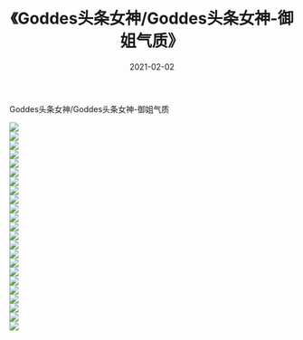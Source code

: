 ﻿---
layout: post
title:  《Goddes头条女神/Goddes头条女神-御姐气质》
date:   2021-02-02
img: http://pic.660000.xyz/1:/网络美图/2021/Goddes头条女神/Goddes头条女神-御姐气质/000.jpg
categories: [美女, 清纯, 唯美]
---

Goddes头条女神/Goddes头条女神-御姐气质

 ![](http://pic.660000.xyz/1:/网络美图/2021/Goddes头条女神/Goddes头条女神-御姐气质/001.jpg) <br>![](http://pic.660000.xyz/1:/网络美图/2021/Goddes头条女神/Goddes头条女神-御姐气质/002.jpg) <br>![](http://pic.660000.xyz/1:/网络美图/2021/Goddes头条女神/Goddes头条女神-御姐气质/003.jpg) <br>![](http://pic.660000.xyz/1:/网络美图/2021/Goddes头条女神/Goddes头条女神-御姐气质/004.jpg) <br>![](http://pic.660000.xyz/1:/网络美图/2021/Goddes头条女神/Goddes头条女神-御姐气质/005.jpg) <br>![](http://pic.660000.xyz/1:/网络美图/2021/Goddes头条女神/Goddes头条女神-御姐气质/006.jpg) <br>![](http://pic.660000.xyz/1:/网络美图/2021/Goddes头条女神/Goddes头条女神-御姐气质/007.jpg) <br>![](http://pic.660000.xyz/1:/网络美图/2021/Goddes头条女神/Goddes头条女神-御姐气质/008.jpg) <br>![](http://pic.660000.xyz/1:/网络美图/2021/Goddes头条女神/Goddes头条女神-御姐气质/009.jpg) <br>![](http://pic.660000.xyz/1:/网络美图/2021/Goddes头条女神/Goddes头条女神-御姐气质/010.jpg) <br>![](http://pic.660000.xyz/1:/网络美图/2021/Goddes头条女神/Goddes头条女神-御姐气质/011.jpg) <br>![](http://pic.660000.xyz/1:/网络美图/2021/Goddes头条女神/Goddes头条女神-御姐气质/012.jpg) <br>![](http://pic.660000.xyz/1:/网络美图/2021/Goddes头条女神/Goddes头条女神-御姐气质/013.jpg) <br>![](http://pic.660000.xyz/1:/网络美图/2021/Goddes头条女神/Goddes头条女神-御姐气质/014.jpg) <br>![](http://pic.660000.xyz/1:/网络美图/2021/Goddes头条女神/Goddes头条女神-御姐气质/015.jpg) <br>![](http://pic.660000.xyz/1:/网络美图/2021/Goddes头条女神/Goddes头条女神-御姐气质/016.jpg) <br>![](http://pic.660000.xyz/1:/网络美图/2021/Goddes头条女神/Goddes头条女神-御姐气质/017.jpg) <br>![](http://pic.660000.xyz/1:/网络美图/2021/Goddes头条女神/Goddes头条女神-御姐气质/018.jpg) <br>![](http://pic.660000.xyz/1:/网络美图/2021/Goddes头条女神/Goddes头条女神-御姐气质/019.jpg) <br>![](http://pic.660000.xyz/1:/网络美图/2021/Goddes头条女神/Goddes头条女神-御姐气质/020.jpg) <br>![](http://pic.660000.xyz/1:/网络美图/2021/Goddes头条女神/Goddes头条女神-御姐气质/021.jpg) <br>![](http://pic.660000.xyz/1:/网络美图/2021/Goddes头条女神/Goddes头条女神-御姐气质/022.jpg) <br>![](http://pic.660000.xyz/1:/网络美图/2021/Goddes头条女神/Goddes头条女神-御姐气质/023.jpg) <br>